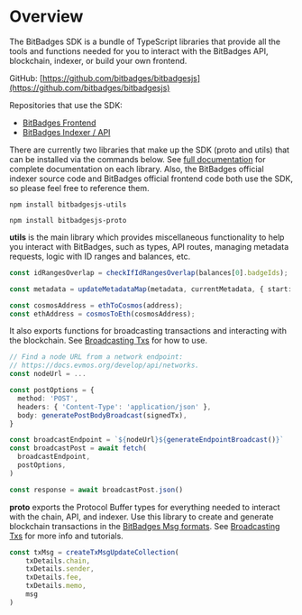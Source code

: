 # Overview

The BitBadges SDK is a bundle of TypeScript libraries that provide all the tools and functions needed for you to interact with the BitBadges API, blockchain, indexer, or build your own frontend.&#x20;

GitHub: [https://github.com/bitbadges/bitbadgesjs](https://github.com/bitbadges/bitbadgesjs)

Repositories that use the SDK:

* [BitBadges Frontend](https://github.com/BitBadges/bitbadges-frontend)
* [BitBadges Indexer / API](https://github.com/BitBadges/bitbadges-indexer)

There are currently two libraries that make up the SDK (proto and utils) that can be installed via the commands below. See [full documentation](full-documentation.md) for complete documentation on each library. Also, the BitBadges official indexer source code and BitBadges official frontend code both use the SDK, so please feel free to reference them.

```
npm install bitbadgesjs-utils
```

```
npm install bitbadgesjs-proto
```



**utils** is the main library which provides miscellaneous functionality to help you interact with BitBadges, such as types, API routes, managing metadata requests, logic with ID ranges and balances, etc.&#x20;

```typescript
const idRangesOverlap = checkIfIdRangesOverlap(balances[0].badgeIds);
```

```typescript
const metadata = updateMetadataMap(metadata, currentMetadata, { start: badgeId, end: badgeId }, uri);
```

```typescript
const cosmosAddress = ethToCosmos(address);
const ethAddress = cosmosToEth(cosmosAddress);
```

It also exports functions for broadcasting transactions and interacting with the blockchain. See [Broadcasting Txs](../create-and-broadcast-txs/) for how to use.

```typescript
// Find a node URL from a network endpoint:
// https://docs.evmos.org/develop/api/networks.
const nodeUrl = ...

const postOptions = {
  method: 'POST',
  headers: { 'Content-Type': 'application/json' },
  body: generatePostBodyBroadcast(signedTx),
}

const broadcastEndpoint = `${nodeUrl}${generateEndpointBroadcast()}`
const broadcastPost = await fetch(
  broadcastEndpoint,
  postOptions,
)

const response = await broadcastPost.json()
```

**proto** exports the Protocol Buffer types for everything needed to interact with the chain, API, and indexer. Use this library to create and generate blockchain transactions in the [BitBadges Msg formats](../create-and-broadcast-txs/cosmos-sdk-msgs/). See [Broadcasting Txs](../create-and-broadcast-txs/) for more info and tutorials.&#x20;

```typescript
const txMsg = createTxMsgUpdateCollection(
    txDetails.chain,
    txDetails.sender,
    txDetails.fee,
    txDetails.memo,
    msg
)
```
